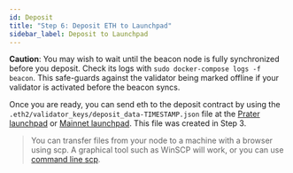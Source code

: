 ```yaml
---
id: Deposit
title: "Step 6: Deposit ETH to Launchpad"
sidebar_label: Deposit to Launchpad
---
```


**Caution**: You may wish to wait until the beacon node is fully synchronized before you deposit. Check
its logs with `sudo docker-compose logs -f beacon`. This safe-guards against the validator being
marked offline if your validator is activated before the beacon syncs.

Once you are ready, you can send eth to the deposit contract by using
the `.eth2/validator_keys/deposit_data-TIMESTAMP.json` file at the [Prater launchpad](https://prater.launchpad.ethereum.org/)
or [Mainnet launchpad](https://launchpad.ethereum.org). This file was created in Step 3.

> You can transfer files from your node to a machine with a browser using scp. A graphical
> tool such as WinSCP will work, or you can use [command line scp](https://linuxize.com/post/how-to-use-scp-command-to-securely-transfer-files/).